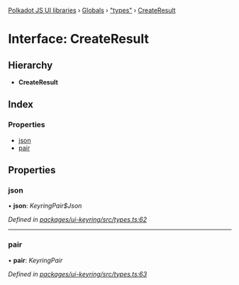 [Polkadot JS UI libraries](../README.md) › [Globals](../globals.md) › ["types"](../modules/_types_.md) › [CreateResult](_types_.createresult.md)

# Interface: CreateResult

## Hierarchy

* **CreateResult**

## Index

### Properties

* [json](_types_.createresult.md#json)
* [pair](_types_.createresult.md#pair)

## Properties

###  json

• **json**: *KeyringPair$Json*

*Defined in [packages/ui-keyring/src/types.ts:62](https://github.com/polkadot-js/ui/blob/1e4148f2/packages/ui-keyring/src/types.ts#L62)*

___

###  pair

• **pair**: *KeyringPair*

*Defined in [packages/ui-keyring/src/types.ts:63](https://github.com/polkadot-js/ui/blob/1e4148f2/packages/ui-keyring/src/types.ts#L63)*
